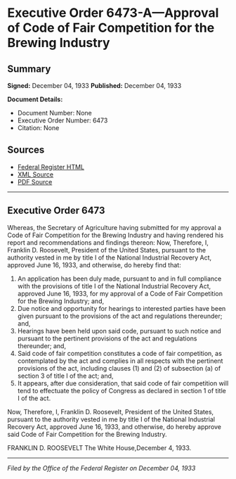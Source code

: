 # Executive Order 6473-A—Approval of Code of Fair Competition for the Brewing Industry

## Summary

**Signed:** December 04, 1933
**Published:** December 04, 1933

**Document Details:**
- Document Number: None
- Executive Order Number: 6473
- Citation: None

## Sources
- [Federal Register HTML](https://www.presidency.ucsb.edu/documents/executive-order-6473-approval-code-fair-competition-for-the-brewing-industry)
- [XML Source](None)
- [PDF Source](None)

---

## Executive Order 6473

Whereas, the Secretary of Agriculture having submitted for my approval a Code of Fair Competition for the Brewing Industry and having rendered his report and recommendations and findings thereon:
Now, Therefore, I, Franklin D. Roosevelt, President of the United States, pursuant to the authority vested in me by title I of the National Industrial Recovery Act, approved June 16, 1933, and otherwise, do hereby find that:
1. An application has been duly made, pursuant to and in full compliance with the provisions of title I of the National Industrial Recovery Act, approved June 16, 1933, for my approval of a Code of Fair Competition for the Brewing Industry; and,
2. Due notice and opportunity for hearings to interested parties have been given pursuant to the provisions of the act and regulations thereunder; and,
3. Hearings have been held upon said code, pursuant to such notice and pursuant to the pertinent provisions of the act and regulations thereunder; and,
4. Said code of fair competition constitutes a code of fair competition, as contemplated by the act and complies in all respects with the pertinent provisions of the act, including clauses (1) and (2) of subsection (a) of section 3 of title I of the act; and,
5. It appears, after due consideration, that said code of fair competition will tend to effectuate the policy of Congress as declared in section 1 of title I of the act.

Now, Therefore, I, Franklin D. Roosevelt, President of the United States, pursuant to the authority vested in me by title I of the National Industrial Recovery Act, approved June 16, 1933, and otherwise, do hereby approve said Code of Fair Competition for the Brewing Industry.

FRANKLIN D. ROOSEVELT
The White House,December 4, 1933.

---

*Filed by the Office of the Federal Register on December 04, 1933*
